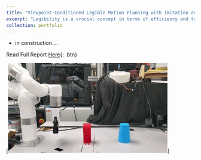 ```yaml
---
title: "Viewpoint-Conditioned Legible Motion Planning with Imitation and Reinforcement Learning"
excerpt: "Legibility is a crucial concept in terms of efficiency and trust in assistive robotics and human-robot collaboration, where the robot communicates its objectives through its actions in an understandable and predictable manner. Traditional motion planning techniques encounter various issues, including high computational latency, ambiguous objectives, and intensive tuning efforts. To overcome these challenges, we propose a universal planning architecture for learned legible behaviors using reinforcement learning and imitation learning. Furthermore, we introduce a novel planning model that considers human’s viewpoint to generate adaptive motions that more effectively express intents. The effectiveness of our frameworks is validated through goal-reaching manipulation tasks conducted using the xArm6 robot in both simulated environments and real-world settings. Human-based evaluations indicate that our trained agent outperforms expert demonstrations by 15\%. <br/><img src='/images/xarm.gif'>"
collection: portfolio
---
```


* in construction....
<!-- ## Approach:

The approach centers around the Conflict-Based Search Algorithm (CBS), a novel method for resolving agent conflicts. CBS operates on two levels: a high level that forms a search tree for conflicts and a low level that finds paths for individual agents. The report compares CBS with traditional pathfinding algorithms, demonstrating its efficiency and scalability in dynamic environments.

## Results:

Experimental results showcase CBS's performance in two different environments: a random map and a warehouse map. These tests reveal the algorithm's strength in handling complex multi-agent scenarios with minimal conflicts and delays. The warehouse map, simulating a real-world logistics scenario, particularly highlights CBS's practical applicability in managing dynamic agent paths efficiently. -->

Read Full Report [Here](/files/ML_AI_Project_phase_2_paper.pdf){: .btn}

[![!!!BROKEN!!!](/images/xarm.gif)]
